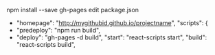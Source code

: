 
npm install --save gh-pages
edit package.json
+ "homepage": "http://mygithubid.github.io/projectname",
"scripts": {
+   "predeploy": "npm run build",
+   "deploy": "gh-pages -d build",
  "start": "react-scripts start",
  "build": "react-scripts build",